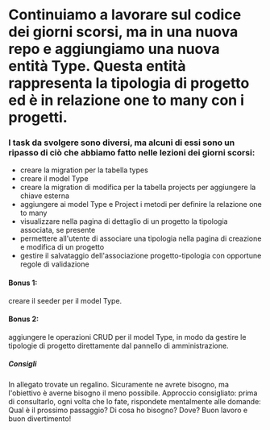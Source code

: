 # Continuiamo a lavorare sul codice dei giorni scorsi, ma in una nuova repo e aggiungiamo una nuova entità Type. Questa entità rappresenta la tipologia di progetto ed è in relazione one to many con i progetti.

### I task da svolgere sono diversi, ma alcuni di essi sono un ripasso di ciò che abbiamo fatto nelle lezioni dei giorni scorsi:

-   creare la migration per la tabella types
-   creare il model Type
-   creare la migration di modifica per la tabella projects per aggiungere la chiave esterna
-   aggiungere ai model Type e Project i metodi per definire la relazione one to many
-   visualizzare nella pagina di dettaglio di un progetto la tipologia associata, se presente
-   permettere all'utente di associare una tipologia nella pagina di creazione e modifica di un progetto
-   gestire il salvataggio dell'associazione progetto-tipologia con opportune regole di validazione

#### Bonus 1:

creare il seeder per il model Type.

#### Bonus 2:

aggiungere le operazioni CRUD per il model Type, in modo da gestire le tipologie di progetto direttamente dal pannello di amministrazione.

##### Consigli

In allegato trovate un regalino. Sicuramente ne avrete bisogno, ma l'obiettivo è averne bisogno il meno possibile. Approccio consigliato: prima di consultarlo, ogni volta che lo fate, rispondete mentalmente alle domande:
Qual è il prossimo passaggio?
Di cosa ho bisogno?
Dove?
Buon lavoro e buon divertimento!
